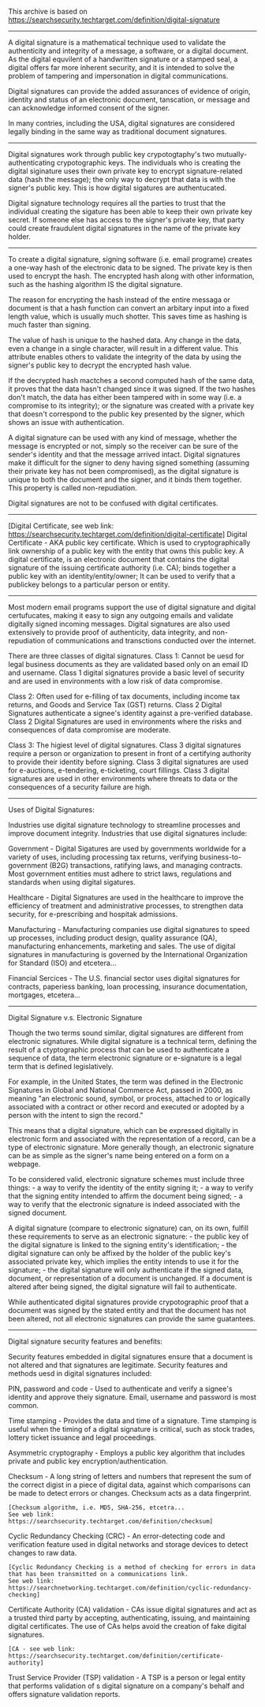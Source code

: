 This archive is based on https://searchsecurity.techtarget.com/definition/digital-signature

--------
A digital signature is a mathematical technique used to validate the authenticity and integrity of a message, a software, or a digital document.  As the digital equvilent of a handwritten signature or a stamped seal, a digital offers far more inherent security, and it is intended to solve the problem of tampering and impersonation in digital communications.

Digital signatures can provide the added assurances of evidence of origin, identity and status of an electronic document, tanscation, or message and can acknowledge informed consent of the signer.

In many contries, including the USA, digital signatures are considered legally binding in the same way as traditional document signatures.

--------
Digital signatures work through public key crypotogtaphy's two mutually-authenticating crypotographic keys. The individuals who is creating the digital siginature uses their own private key to encrypt signature-related data (hash the message); the only way to decrypt that data is with the signer's public key. This is how digital sigatures are authentucated.

Digital signature technology requires all the parties to trust that the individual creating the sigature has been able to keep their own private key secret. If someone else has access to the signer's private key, that party could create fraudulent digital signatures in the name of the private key holder.

--------
To create a digital signature, signing software (i.e. email programe) creates a one-way hash of the electronic data to be signed. The private key is then used to encrypt the hash. The encrypted hash along with other information, such as the hashing algorithm IS the digital signature.

The reason for encrypting the hash instead of the entire messaga or document is that a hash function can convert an arbitary input into a fixed length value, which is usually much shotter. This saves time as hashing is much faster than signing.

The value of hash is unique to the hashed data. Any change in the data, even a change in a single character, will result in a different value. This attribute enables others to validate the integrity of the data by using the signer's public key to decrypt the encrypted hash value.

If the decrypted hash mactches a second computed hash of the same data, it proves that the data hasn't changed since it was signed. If the two hashes don't match, the data has either been tampered with in some way (i.e. a compromise to its integrity); or the signature was created with a private key that doesn't correspond to the public key presented by the signer, which shows an issue with authentication.

A digital signature can be used with any kind of message, whether the message is encrypted or not, simply so the receiver can be sure of the sender's identity and that the message arrived intact. Digital signatures make it difficult for the signer to deny having signed something (assuming their private key has not been compromised), as the digital signature is unique to both the document and the signer, and it binds them together. This property is called non-repudiation.

Digital signatures are not to be confused with digital certificates.

--------
[Digital Certificate, see web link: https://searchsecurity.techtarget.com/definition/digital-certificate]
Digital Certificate - AKA public key certificate.
    Which is used to cryptographically link ownership of a public key with the entity that owns this public key.
    A digital certificate, is an electronic document that contains
        the digital signature of the issuing certificate authority (i.e. CA);
        binds together a public key with an identity/entity/owner;
    It can be used to verify that a publickey belongs to a particular person or entity.

--------
Most modern email programs support the use of digital signature and digital certufucates, making it easy to sign any outgoing emails and validate digitally signed incoming messages. Digital signatures are also used extensively to provide proof of authenticity, data integrity, and non-repudiation of communications and transctions conducted over the internet.

There are three classes of digital signatures.
Class 1:
    Cannot be uesd for legal business documents as they are validated based only on an email ID and username.
    Class 1 digital signatures provide a basic level of security and are used in environments with a low risk of data compromise.

Class 2:
    Often used for e-filling of tax documents, including income tax returns, and Goods and Service Tax (GST) returns.
    Class 2 Digital Signatures authenticate a signee's identity against a pre-verified database.
    Class 2 Digital Signatures are used in environments where the risks and consequences of data compromise are moderate.

 Class 3:
    The higiest level of digital signatures.
    Class 3 digital signatures require a person or organization to present in front of a certifying authority to provide their identity before signing.
    Class 3 digital signatures are used for e-auctions, e-tendering, e-ticketing, court fillings.
    Class 3 digital signatures are used in other environments where threats to data or the consequences of a security failure are high.

--------
Uses of Digital Signatures:

Industries use digital signature technology to streamline processes and improve document integrity. Industries that use digital signatures include:

Government - 
    Digital Sigatures are used by governments worldwide for a variety of uses, including processing tax returns, verifying business-to-government (B2G) transactions, ratifying laws, and managing contracts. Most government entities must adhere to strict laws, regulations and standards when using digital sigatures.

Healthcare -
    Digital Signatures are used in the healthcare to improve the efficiency of treatment and administrative processes, to strengthen data security, for e-prescribing and hospitak admissions.

Manufacturing - 
    Manufacturing companies use digital signatures to speed up processes, including product design, quality assurance (QA), manufacturing enhancements, marketing and sales. The use of digital signatures in manufacturing is governed by the International Organization for Standard (ISO) and etcetera...

Financial Sercices -
    The U.S. financial sector uses digital signatures for contracts, paperiess banking, loan processing, insurance documentation, mortgages, etcetera...

--------
Digital Signature v.s. Electronic Signature

Though the two terms sound similar, digital signatures are different from electronic signatures. While digital signature is a technical term, defining the result of a ctyptographic process that can be used to authenticate a sequence of data, the term electronic signature or e-signature is a legal term that is defined legislatively.

For example, in the United States, the term was defined in the Electronic Signatures in Global and National Commerce Act, passed in 2000, as meaning "an electronic sound, symbol, or process, attached to or logically associated with a contract or other record and executed or adopted by a person with the intent to sign the record."

This means that a digital signature, which can be expressed digitally in electronic form and associated with the representation of a record, can be a type of electronic signature. More generally though, an electronic signature can be as simple as the signer's name being entered on a form on a webpage.

To be considered valid, electronic signature schemes must include three things:
    - a way to verify the identity of the entity signing it;
    - a way to verify that the signing entity intended to affirm the document being signed;
    - a way to verify that the electronic signature is indeed associated with the signed document.

A digital signature (compare to electronic signature) can, on its own, fulfill these requirements to serve as an electronic signature:
    - the public key of the digital signature is linked to the signing entity's identification;
    - the digital signature can only be affixed by the holder of the public key's associated private key, which implies the entity intends to use it for the signature;
    - the digital signature will only authenticate if the signed data, document, or representation of a document is unchanged. If a document is altered after being signed, the digital signature will fail to authenticate.

While authenticated digital signatures provide crypotographic proof that a document was signed by the stated entity and that the document has not been altered, not all electronic signatures can provide the same guatantees.

--------
Digital signature security features and benefits:

Security features embedded in digital signatures ensure that a document is not altered and that signatures are legitimate. Security features and methods uesd in digital signatures included:

PIN, password and code - 
    Used to authenticate and verify a signee's identity and approve theiy signature. Email, username and password is most common.

Time stamping -
    Provides the data and time of a signature. Time stamping is useful when the timing of a digital signature is critical, such as stock trades, lottery ticket issuance and legal proceedings.

Asymmetric cryptography -
    Employs a public key algorithm that includes private and public key encryption/authentication.

Checksum - 
    A long string of letters and numbers that represent the sum of the correct digist in a piece of digital data, against which comparisons can be made to detect errors or changes. Checksum acts as a data fingerprint.

    [Checksum algorithm, i.e. MD5, SHA-256, etcetra...
    See web link: https://searchsecurity.techtarget.com/definition/checksum]

Cyclic Redundancy Checking (CRC) -
    An error-detecting code and verification feature used in digital networks and storage devices to detect changes to raw data.

    [Cyclic Redundancy Checking is a method of checking for errors in data that has been transmitted on a communications link.
    See web link: https://searchnetworking.techtarget.com/definition/cyclic-redundancy-checking]

Certificate Authority (CA)  validation -
    CAs issue digital signatures and act as a trusted third party by accepting, authenticating, issuing, and maintaining digital certificates. The use of CAs helps avoid the creation of fake digital signatures.

    [CA - see web link: https://searchsecurity.techtarget.com/definition/certificate-authority]

Trust Service Provider (TSP) validation -
    A TSP is a person or legal entity that performs validation of s digital signature on a company's behalf and offers signature validation reports.

    







































































































